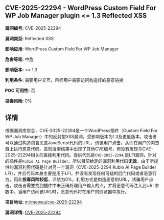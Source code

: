 ## CVE-2025-22294 - WordPress Custom Field For WP Job Manager plugin <= 1.3 Reflected XSS

**漏洞编号:** CVE-2025-22294

**漏洞类型:** Reflected XSS

**影响应用:** WordPress Custom Field For WP Job Manager

**危害等级:** 中危

**影响版本:** <= 1.3

**利用条件:** 需要用户交互，目标用户需要访问构造好的恶意链接

**POC 可用性:** 否

**投毒风险:** 0%

## 详情

根据漏洞库信息，CVE-2025-22294是一个WordPress插件（Custom Field For WP Job Manager）中的反射型XSS漏洞。受影响版本为1.3及更低版本。攻击者可以通过构造包含恶意JavaScript代码的URL，诱骗用户点击，从而在用户的浏览器上执行恶意代码。虽然搜索结果中出现了其他CVE编号，但没有发现与CVE-2025-22294相关的直接利用代码。提供代码是`CVE-2025-2294`,是LFI漏洞，针对的插件是`Kubio AI Page Builder`。所以目前给定的漏洞利用代码**无效**。由于所提供的漏洞利用代码是针对另一个漏洞（CVE-2025-2294 Kubio AI Page Builder LFI），并且代码本身主要是用于LFI，并没有发现任何可疑的后门代码或者恶意行为，因此**投毒风险较低**，评估为0%。利用方式是构造恶意的URL，诱骗用户点击。攻击者需要找到插件中未正确处理用户输入的点，并将恶意代码注入到URL参数中。当用户访问该URL时，恶意代码将在用户的浏览器中执行。

**项目地址:** [mirmeweu/cve-2025-22294](https://github.com/mirmeweu/cve-2025-22294)

**漏洞详情:** [CVE-2025-22294](https://nvd.nist.gov/vuln/detail/CVE-2025-22294)